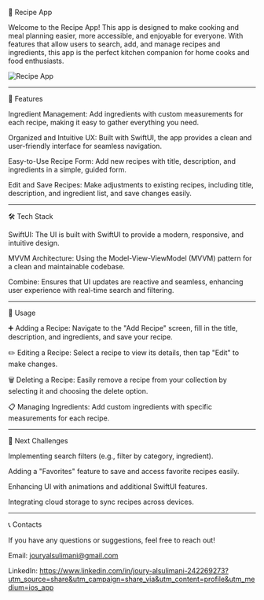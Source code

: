 
🍲 Recipe App


Welcome to the Recipe App! This app is designed to make cooking and meal planning easier, more accessible, and enjoyable for everyone. With features that allow users to search, add, and manage recipes and ingredients, this app is the perfect kitchen companion for home cooks and food enthusiasts.




![Recipe App](https://github.com/user-attachments/assets/194d88dd-7bc0-42b5-b262-b401e82cf6ff)















---
📲 Features




Ingredient Management: Add ingredients with custom measurements for each recipe, making it easy to gather everything you need.


Organized and Intuitive UX: Built with SwiftUI, the app provides a clean and user-friendly interface for seamless navigation.


Easy-to-Use Recipe Form: Add new recipes with title, description, and ingredients in a simple, guided form.


Edit and Save Recipes: Make adjustments to existing recipes, including title, description, and ingredient list, and save changes easily.











---
🛠️ Tech Stack


SwiftUI: The UI is built with SwiftUI to provide a modern, responsive, and intuitive design.



MVVM Architecture: Using the Model-View-ViewModel (MVVM) pattern for a clean and maintainable codebase.



Combine: Ensures that UI updates are reactive and seamless, enhancing user experience with real-time search and filtering.







---

📖 Usage



➕ Adding a Recipe: Navigate to the "Add Recipe" screen, fill in the title, description, and ingredients, and save your recipe.



✏️ Editing a Recipe: Select a recipe to view its details, then tap "Edit" to make changes.



🗑️ Deleting a Recipe: Easily remove a recipe from your collection by selecting it and choosing the delete option.



📋 Managing Ingredients: Add custom ingredients with specific measurements for each recipe.



---
🚧 Next Challenges

Implementing search filters (e.g., filter by category, ingredient).



Adding a "Favorites" feature to save and access favorite recipes easily.



Enhancing UI with animations and additional SwiftUI features.



Integrating cloud storage to sync recipes across devices.




---
📞 Contacts

If you have any questions or suggestions, feel free to reach out!

Email: jouryalsulimani@gmail.com

LinkedIn: https://www.linkedin.com/in/joury-alsulimani-242269273?utm_source=share&utm_campaign=share_via&utm_content=profile&utm_medium=ios_app

